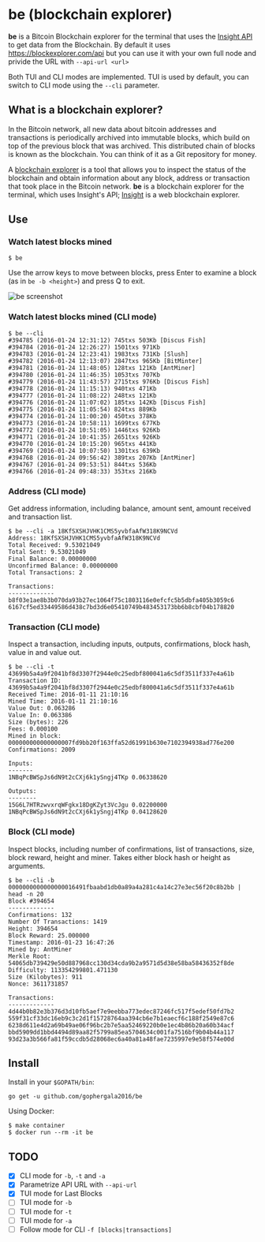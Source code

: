 # be (blockchain explorer)

**be** is a Bitcoin Blockchain explorer for the terminal that uses the [Insight API](https://insight.is/) to get data from the Blockchain. By default it uses https://blockexplorer.com/api but you can use it with your own full node and privide the URL with `--api-url <url>`

Both TUI and CLI modes are implemented. TUI is used by default, you can switch to CLI mode using the `--cli` parameter.

## What is a blockchain explorer?

In the Bitcoin network, all new data about bitcoin addresses and transactions
is periodically archived into immutable blocks, which build on top of the
previous block that was archived. This distributed chain of blocks is known as
the blockchain. You can think of it as a Git repository for money.

A [blockchain explorer](https://en.bitcoin.it/wiki/Block_chain_browser) is a
tool that allows you to inspect the status of the blockchain and obtain
information about any block, address or transaction that took place in the
Bitcoin network. **be** is a blockchain explorer for the terminal, which uses
Insight's API; [Insight](https://insight.bitpay.com/) is a web blockchain
explorer.

## Use

### Watch latest blocks mined

```
$ be
```

Use the arrow keys to move between blocks, press Enter to examine a block (as
in `be -b <height>`) and press Q to exit.

![be screenshot](https://raw.github.com/gophergala2016/be/master/img/be_screenshot.jpg)

### Watch latest blocks mined (CLI mode)

```
$ be --cli
#394785 (2016-01-24 12:31:12) 745txs 503Kb [Discus Fish]
#394784 (2016-01-24 12:26:27) 1501txs 971Kb
#394783 (2016-01-24 12:23:41) 1983txs 731Kb [Slush]
#394782 (2016-01-24 12:13:07) 2847txs 965Kb [BitMinter]
#394781 (2016-01-24 11:48:05) 128txs 121Kb [AntMiner]
#394780 (2016-01-24 11:46:35) 1053txs 707Kb
#394779 (2016-01-24 11:43:57) 2715txs 976Kb [Discus Fish]
#394778 (2016-01-24 11:15:13) 940txs 471Kb
#394777 (2016-01-24 11:08:22) 248txs 121Kb
#394776 (2016-01-24 11:07:02) 185txs 142Kb [Discus Fish]
#394775 (2016-01-24 11:05:54) 824txs 889Kb
#394774 (2016-01-24 11:00:20) 450txs 378Kb
#394773 (2016-01-24 10:58:11) 1699txs 677Kb
#394772 (2016-01-24 10:51:05) 1446txs 926Kb
#394771 (2016-01-24 10:41:35) 2651txs 926Kb
#394770 (2016-01-24 10:15:20) 965txs 441Kb
#394769 (2016-01-24 10:07:50) 1301txs 639Kb
#394768 (2016-01-24 09:56:42) 389txs 207Kb [AntMiner]
#394767 (2016-01-24 09:53:51) 844txs 536Kb
#394766 (2016-01-24 09:48:33) 353txs 216Kb
```

### Address (CLI mode)

Get address information, including balance, amount sent, amount received and transaction list.

```
$ be --cli -a 18KfSXSHJVHK1CMS5yvbfaAfW318K9NCVd
Address: 18KfSXSHJVHK1CMS5yvbfaAfW318K9NCVd
Total Received: 9.53021049
Total Sent: 9.53021049
Final Balance: 0.00000000
Unconfirmed Balance: 0.00000000
Total Transactions: 2

Transactions:
-------------
b8f03e1ae8b3b070da93b27ec1064f75c1803116e0efcfc5b5dbfa405b3059c6
6167cf5ed33449586d438c7bd3d6e05410749b483453173bb6b8cbf04b178820

```

### Transaction (CLI mode)

Inspect a transaction, including inputs, outputs, confirmations, block hash, value in and value out.

```
$ be --cli -t 43699b5a4a9f2041bf8d3307f2944e0c25edbf800041a6c5df3511f337e4a61b
Transaction ID: 43699b5a4a9f2041bf8d3307f2944e0c25edbf800041a6c5df3511f337e4a61b
Received Time: 2016-01-11 21:10:16
Mined Time: 2016-01-11 21:10:16
Value Out: 0.063286
Value In: 0.063386
Size (bytes): 226
Fees: 0.000100
Mined in block: 000000000000000007fd9bb20f163ffa52d61991b630e7102394938ad776e200
Confirmations: 2009

Inputs:
-------
1NBqPcBWSpJs6dN9t2cCXj6k1ySngj4TKp 0.06338620

Outputs:
--------
15G6L7HTRzwvxrqWFgkx18DgKZyt3VcJgu 0.02200000
1NBqPcBWSpJs6dN9t2cCXj6k1ySngj4TKp 0.04128620

```

### Block (CLI mode)

Inspect blocks, including number of confirmations, list of transactions, size, block reward, height and miner. Takes either block hash or height as arguments.

```
$ be --cli -b 0000000000000000016491fbaabd1db0a89a4a281c4a14c27e3ec56f20c8b2bb | head -n 20
Block #394654
-------------
Confirmations: 132
Number Of Transactions: 1419
Height: 394654
Block Reward: 25.000000
Timestamp: 2016-01-23 16:47:26
Mined by: AntMiner
Merkle Root: 54065db739429e50d887968cc130d34cda9b2a9571d5d38e58ba58436352f8de
Difficulty: 113354299801.471130
Size (Kilobytes): 911
Nonce: 3611731857

Transactions:
-------------
4d44b0b82e3b376d3d10fb5aef7e9eebba773edec87246fc517f5edef50fd7b2
559f31cf33dc16eb9c3c2d1f15728764aa394cb6e7b1eaecf6c188f2549e87c6
6238d611e4d2a69b49ae06f96bc2b7e5aa52469220b0e1ec4b86b20a60b34acf
bbd5909dd1bbd4494d89aa82f5799a85ea5704634c001fa7516bf9b04b44a117
93d23a3b566fa81f59ccdb5d28068ec6a40a81a48fae7235997e9e58f574e00d
```

## Install

Install in your `$GOPATH/bin`:

```
go get -u github.com/gophergala2016/be
```

Using Docker:

```
$ make container
$ docker run --rm -it be
```

## TODO

- [x] CLI mode for `-b`, `-t` and `-a`
- [x] Parametrize API URL with `--api-url`
- [x] TUI mode for Last Blocks
- [ ] TUI mode for `-b`
- [ ] TUI mode for `-t`
- [ ] TUI mode for `-a`
- [ ] Follow mode for CLI `-f [blocks|transactions]`
